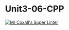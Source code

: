 # Unit3-06-CPP
[![Mr Coxall's Super Linter](https://github.com/ICS3U-Programming-IoanaM/Unit3-06-CPP/workflows/Mr%20Coxall's%20Super%20Linter/badge.svg)](https://github.com/ICS3U-Programming-IoanaM/Unit3-06-CPP/actions/)
